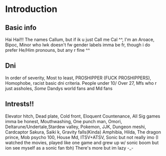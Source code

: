 # Introduction
## Basic info
Hai Hai!!! The names Callum, but if ik u just Call me Cal ^^, I'm an Aroace, Bipoc, Minor who lwk doesn't fw gender labels imma be fr, though i do prefer He/Him pronouns, but any r fine ^^
## Dni
In order of severity, Most to least,  PROSHIPPER (FUCK PROSHIPPERS), Homophobe, racist basic dni criteria. People under 10/ Over 27, Mfs who r just assholes, *Some* Dandys world fans and Md fans
## Intrests!!
Elevator hitch, Dead plate, Cold front, Eloquent Countenance, All Sig games imma be honest, Mouthwashing, One punch man, Omori, Deltarune/Undertale,Stardew valley, Pokemon, JJK, Dungeon meshi, Cardcaptor Sakura, Saiki k, Gravity falls(Kinda) Amphibia, Hilda, The dragon prince, Mob psycho 100, House Md, ITSV+ATSV, Sonic but not really imo (I watched the movies, played like one game and grew up w/ sonic boom but ion see myself as a sonic fan tbh) There's more but im lazy -_-
